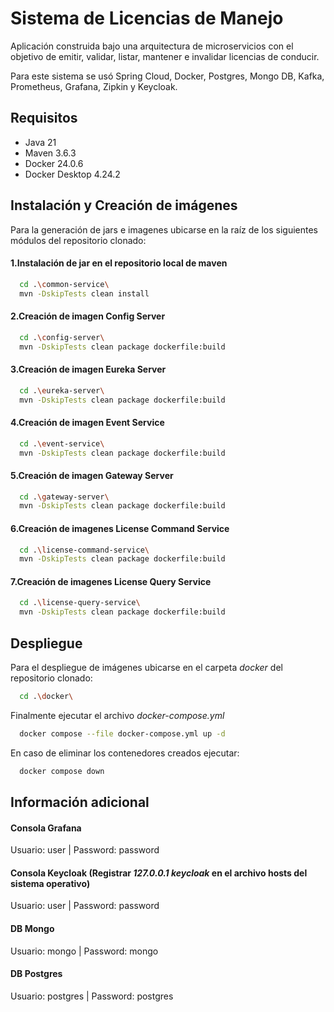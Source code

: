 # Sistema de Licencias de Manejo
Aplicación construida bajo una arquitectura de microservicios con
el objetivo de emitir, validar, listar, mantener e invalidar licencias de conducir.

Para este sistema se usó Spring Cloud, Docker, Postgres, Mongo DB, Kafka, Prometheus, Grafana, Zipkin y Keycloak.

## Requisitos
- Java 21
- Maven 3.6.3 
- Docker 24.0.6
- Docker Desktop 4.24.2

## Instalación y Creación de imágenes

Para la generación de jars e imagenes ubicarse en la raíz de los siguientes módulos del repositorio clonado:

#### 1.Instalación de jar en el repositorio local de maven
```bash
  cd .\common-service\
  mvn -DskipTests clean install
```
#### 2.Creación de imagen Config Server
```bash
  cd .\config-server\
  mvn -DskipTests clean package dockerfile:build
```
#### 3.Creación de imagen Eureka Server
```bash
  cd .\eureka-server\
  mvn -DskipTests clean package dockerfile:build
```
#### 4.Creación de imagen Event Service
```bash
  cd .\event-service\
  mvn -DskipTests clean package dockerfile:build
```
#### 5.Creación de imagen Gateway Server
```bash
  cd .\gateway-server\
  mvn -DskipTests clean package dockerfile:build
```
#### 6.Creación de imagenes License Command Service
```bash
  cd .\license-command-service\
  mvn -DskipTests clean package dockerfile:build
```
#### 7.Creación de imagenes License Query Service
```bash
  cd .\license-query-service\
  mvn -DskipTests clean package dockerfile:build
```
    
## Despliegue

Para el despliegue de imágenes ubicarse en el carpeta *docker* del repositorio clonado:

```bash
  cd .\docker\
```

Finalmente ejecutar el archivo *docker-compose.yml*

```bash
  docker compose --file docker-compose.yml up -d
```

En caso de eliminar los contenedores creados ejecutar:
```bash
  docker compose down
```

## Información adicional
#### Consola Grafana
Usuario: user | Password: password
#### Consola Keycloak (Registrar *127.0.0.1 keycloak* en el archivo hosts del sistema operativo)
Usuario: user | Password: password
#### DB Mongo
Usuario: mongo | Password: mongo
#### DB Postgres
Usuario: postgres | Password: postgres


